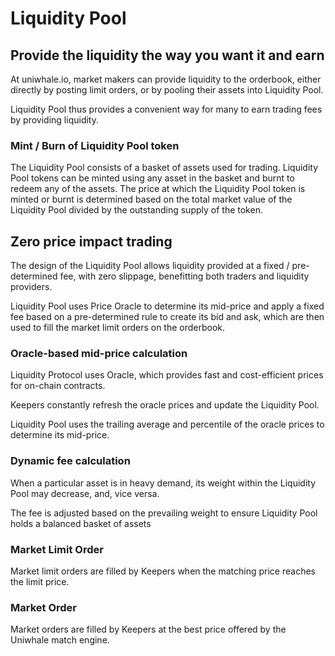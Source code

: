 # Liquidity Pool

## Provide the liquidity the way you want it and earn

At uniwhale.io, market makers can provide liquidity to the orderbook, either directly by posting limit orders, or by pooling their assets into Liquidity Pool.

Liquidity Pool thus provides a convenient way for many to earn trading fees by providing liquidity.

### Mint / Burn of Liquidity Pool token

The Liquidity Pool consists of a basket of assets used for trading. Liquidity Pool tokens can be minted using any asset in the basket and burnt to redeem any of the assets. The price at which the Liquidity Pool token is minted or burnt is determined based on the total market value of the Liquidity Pool divided by the outstanding supply of the token.

## Zero price impact trading

The design of the Liquidity Pool allows liquidity provided at a fixed / pre-determined fee, with zero slippage, benefitting both traders and liquidity providers.

Liquidity Pool uses Price Oracle to determine its mid-price and apply a fixed fee based on a pre-determined rule to create its bid and ask, which are then used to fill the market limit orders on the orderbook.

### Oracle-based mid-price calculation

Liquidity Protocol uses Oracle, which provides fast and cost-efficient prices for on-chain contracts.

Keepers constantly refresh the oracle prices and update the Liquidity Pool.

Liquidity Pool uses the trailing average and percentile of the oracle prices to determine its mid-price.

### Dynamic fee calculation

When a particular asset is in heavy demand, its weight within the Liquidity Pool may decrease, and, vice versa.

The fee is adjusted based on the prevailing weight to ensure Liquidity Pool holds a balanced basket of assets

### Market Limit Order

Market limit orders are filled by Keepers when the matching price reaches the limit price.

### Market Order

Market orders are filled by Keepers at the best price offered by the Uniwhale match engine.
